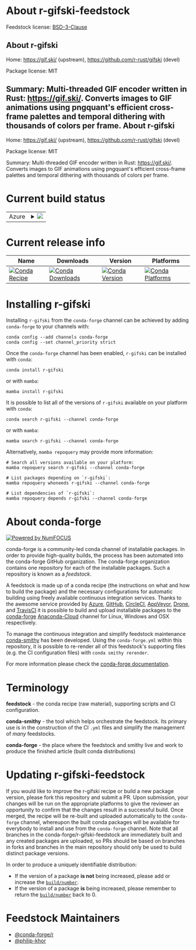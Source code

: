 About r-gifski-feedstock
========================

Feedstock license: [BSD-3-Clause](https://github.com/conda-forge/r-gifski-feedstock/blob/main/LICENSE.txt)

About r-gifski
--------------

Home: https://gif.ski/ (upstream), https://github.com/r-rust/gifski (devel)

Package license: MIT

Summary: Multi-threaded GIF encoder written in Rust: <https://gif.ski/>.  Converts images to GIF animations using pngquant's efficient cross-frame  palettes and temporal dithering with thousands of colors per frame.
About r-gifski
--------------

Home: https://gif.ski/ (upstream), https://github.com/r-rust/gifski (devel)

Package license: MIT

Summary: Multi-threaded GIF encoder written in Rust: <https://gif.ski/>.  Converts images to GIF animations using pngquant's efficient cross-frame  palettes and temporal dithering with thousands of colors per frame.

Current build status
====================


<table>
    
  <tr>
    <td>Azure</td>
    <td>
      <details>
        <summary>
          <a href="https://dev.azure.com/conda-forge/feedstock-builds/_build/latest?definitionId=7178&branchName=main">
            <img src="https://dev.azure.com/conda-forge/feedstock-builds/_apis/build/status/r-gifski-feedstock?branchName=main">
          </a>
        </summary>
        <table>
          <thead><tr><th>Variant</th><th>Status</th></tr></thead>
          <tbody><tr>
              <td>linux_64_r_base4.2</td>
              <td>
                <a href="https://dev.azure.com/conda-forge/feedstock-builds/_build/latest?definitionId=7178&branchName=main">
                  <img src="https://dev.azure.com/conda-forge/feedstock-builds/_apis/build/status/r-gifski-feedstock?branchName=main&jobName=linux&configuration=linux%20linux_64_r_base4.2" alt="variant">
                </a>
              </td>
            </tr><tr>
              <td>linux_64_r_base4.3</td>
              <td>
                <a href="https://dev.azure.com/conda-forge/feedstock-builds/_build/latest?definitionId=7178&branchName=main">
                  <img src="https://dev.azure.com/conda-forge/feedstock-builds/_apis/build/status/r-gifski-feedstock?branchName=main&jobName=linux&configuration=linux%20linux_64_r_base4.3" alt="variant">
                </a>
              </td>
            </tr><tr>
              <td>osx_64_r_base4.2</td>
              <td>
                <a href="https://dev.azure.com/conda-forge/feedstock-builds/_build/latest?definitionId=7178&branchName=main">
                  <img src="https://dev.azure.com/conda-forge/feedstock-builds/_apis/build/status/r-gifski-feedstock?branchName=main&jobName=osx&configuration=osx%20osx_64_r_base4.2" alt="variant">
                </a>
              </td>
            </tr><tr>
              <td>osx_64_r_base4.3</td>
              <td>
                <a href="https://dev.azure.com/conda-forge/feedstock-builds/_build/latest?definitionId=7178&branchName=main">
                  <img src="https://dev.azure.com/conda-forge/feedstock-builds/_apis/build/status/r-gifski-feedstock?branchName=main&jobName=osx&configuration=osx%20osx_64_r_base4.3" alt="variant">
                </a>
              </td>
            </tr><tr>
              <td>win_64</td>
              <td>
                <a href="https://dev.azure.com/conda-forge/feedstock-builds/_build/latest?definitionId=7178&branchName=main">
                  <img src="https://dev.azure.com/conda-forge/feedstock-builds/_apis/build/status/r-gifski-feedstock?branchName=main&jobName=win&configuration=win%20win_64_" alt="variant">
                </a>
              </td>
            </tr>
          </tbody>
        </table>
      </details>
    </td>
  </tr>
</table>

Current release info
====================

| Name | Downloads | Version | Platforms |
| --- | --- | --- | --- |
| [![Conda Recipe](https://img.shields.io/badge/recipe-r--gifski-green.svg)](https://anaconda.org/conda-forge/r-gifski) | [![Conda Downloads](https://img.shields.io/conda/dn/conda-forge/r-gifski.svg)](https://anaconda.org/conda-forge/r-gifski) | [![Conda Version](https://img.shields.io/conda/vn/conda-forge/r-gifski.svg)](https://anaconda.org/conda-forge/r-gifski) | [![Conda Platforms](https://img.shields.io/conda/pn/conda-forge/r-gifski.svg)](https://anaconda.org/conda-forge/r-gifski) |

Installing r-gifski
===================

Installing `r-gifski` from the `conda-forge` channel can be achieved by adding `conda-forge` to your channels with:

```
conda config --add channels conda-forge
conda config --set channel_priority strict
```

Once the `conda-forge` channel has been enabled, `r-gifski` can be installed with `conda`:

```
conda install r-gifski
```

or with `mamba`:

```
mamba install r-gifski
```

It is possible to list all of the versions of `r-gifski` available on your platform with `conda`:

```
conda search r-gifski --channel conda-forge
```

or with `mamba`:

```
mamba search r-gifski --channel conda-forge
```

Alternatively, `mamba repoquery` may provide more information:

```
# Search all versions available on your platform:
mamba repoquery search r-gifski --channel conda-forge

# List packages depending on `r-gifski`:
mamba repoquery whoneeds r-gifski --channel conda-forge

# List dependencies of `r-gifski`:
mamba repoquery depends r-gifski --channel conda-forge
```


About conda-forge
=================

[![Powered by
NumFOCUS](https://img.shields.io/badge/powered%20by-NumFOCUS-orange.svg?style=flat&colorA=E1523D&colorB=007D8A)](https://numfocus.org)

conda-forge is a community-led conda channel of installable packages.
In order to provide high-quality builds, the process has been automated into the
conda-forge GitHub organization. The conda-forge organization contains one repository
for each of the installable packages. Such a repository is known as a *feedstock*.

A feedstock is made up of a conda recipe (the instructions on what and how to build
the package) and the necessary configurations for automatic building using freely
available continuous integration services. Thanks to the awesome service provided by
[Azure](https://azure.microsoft.com/en-us/services/devops/), [GitHub](https://github.com/),
[CircleCI](https://circleci.com/), [AppVeyor](https://www.appveyor.com/),
[Drone](https://cloud.drone.io/welcome), and [TravisCI](https://travis-ci.com/)
it is possible to build and upload installable packages to the
[conda-forge](https://anaconda.org/conda-forge) [Anaconda-Cloud](https://anaconda.org/)
channel for Linux, Windows and OSX respectively.

To manage the continuous integration and simplify feedstock maintenance
[conda-smithy](https://github.com/conda-forge/conda-smithy) has been developed.
Using the ``conda-forge.yml`` within this repository, it is possible to re-render all of
this feedstock's supporting files (e.g. the CI configuration files) with ``conda smithy rerender``.

For more information please check the [conda-forge documentation](https://conda-forge.org/docs/).

Terminology
===========

**feedstock** - the conda recipe (raw material), supporting scripts and CI configuration.

**conda-smithy** - the tool which helps orchestrate the feedstock.
                   Its primary use is in the construction of the CI ``.yml`` files
                   and simplify the management of *many* feedstocks.

**conda-forge** - the place where the feedstock and smithy live and work to
                  produce the finished article (built conda distributions)


Updating r-gifski-feedstock
===========================

If you would like to improve the r-gifski recipe or build a new
package version, please fork this repository and submit a PR. Upon submission,
your changes will be run on the appropriate platforms to give the reviewer an
opportunity to confirm that the changes result in a successful build. Once
merged, the recipe will be re-built and uploaded automatically to the
`conda-forge` channel, whereupon the built conda packages will be available for
everybody to install and use from the `conda-forge` channel.
Note that all branches in the conda-forge/r-gifski-feedstock are
immediately built and any created packages are uploaded, so PRs should be based
on branches in forks and branches in the main repository should only be used to
build distinct package versions.

In order to produce a uniquely identifiable distribution:
 * If the version of a package **is not** being increased, please add or increase
   the [``build/number``](https://docs.conda.io/projects/conda-build/en/latest/resources/define-metadata.html#build-number-and-string).
 * If the version of a package **is** being increased, please remember to return
   the [``build/number``](https://docs.conda.io/projects/conda-build/en/latest/resources/define-metadata.html#build-number-and-string)
   back to 0.

Feedstock Maintainers
=====================

* [@conda-forge/r](https://github.com/conda-forge/r/)
* [@philip-khor](https://github.com/philip-khor/)

